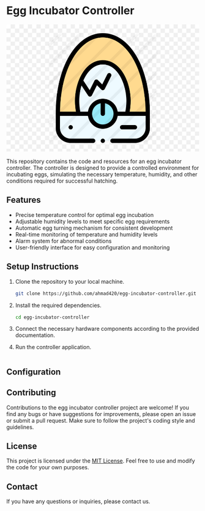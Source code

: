 # Egg Incubator Controller

![Egg Incubator](./readme-images/eg.png)

This repository contains the code and resources for an egg incubator controller. The controller is designed to provide a controlled environment for incubating eggs, simulating the necessary temperature, humidity, and other conditions required for successful hatching.

## Features

- Precise temperature control for optimal egg incubation
- Adjustable humidity levels to meet specific egg requirements
- Automatic egg turning mechanism for consistent development
- Real-time monitoring of temperature and humidity levels
- Alarm system for abnormal conditions
- User-friendly interface for easy configuration and monitoring

## Setup Instructions

1. Clone the repository to your local machine.
   ```bash
   git clone https://github.com/ahmad420/egg-incubator-controller.git
   ```

2. Install the required dependencies.
   ```bash
   cd egg-incubator-controller
   ```

3. Connect the necessary hardware components according to the provided documentation.

4. Run the controller application.
   ```bash
   
   ```

## Configuration



## Contributing

Contributions to the egg incubator controller project are welcome! 
If you find any bugs or have suggestions for improvements, please open an issue or submit a pull request. Make sure to follow the project's coding style and guidelines.

## License

This project is licensed under the [MIT License](LICENSE). Feel free to use and modify the code for your own purposes.



## Contact

If you have any questions or inquiries, please contact us.
